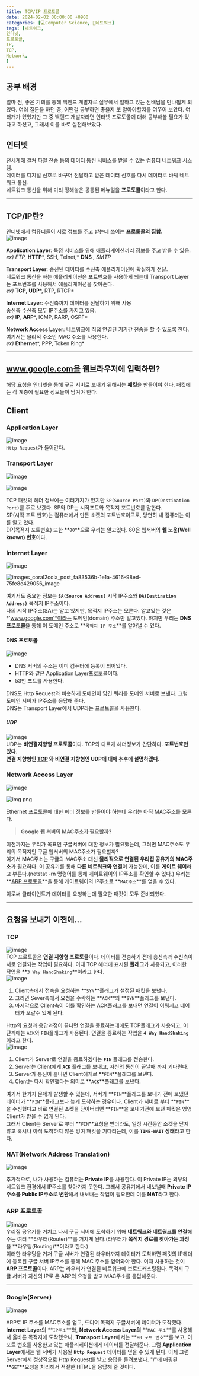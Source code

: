```yaml
---
title: TCP/IP 프로토콜
date: 2024-02-02 00:00:00 +0900
categories: [💻Computer Science, 📡네트워크]
tags: [네트워크,
인터넷,
프로토콜,
IP,
TCP,
Network,
]     
---    
```


## 공부 배경  
얼마 전, 좋은 기회를 통해 백엔드 개발자로 실무에서 일하고 있는 선배님을 만나뵙게 되었다. 여러 질문을 하던 중, 어떤걸 공부하면 좋을지 또 알아야할지를 여쭈어 보았다. 여러개가 있었지만 그 중 백엔드 개발자라면 인터넷 프로토콜에 대해 공부해볼 필요가 있다고 하셨고, 그래서 이를 바로 실천해보았다.  

## 인터넷  
전세계에 걸쳐 파일 전송 등의 데이터 통신 서비스를 받을 수 있는 컴퓨터 네트워크 시스템.  
데이터를 디지털 신호로 바꾸어 전달하고 받은 데이터 신호를 다시 데이터로 바꿔 네트워크 통신.  
네트워크 통신을 위해 미리 정해놓은 공통된 메뉴얼을 **프로토콜**이라고 한다.  
  
---  
## TCP/IP란?  
인터넷에서 컴퓨터들이 서로 정보를 주고 받는데 쓰이는 **프로토콜의 집합**.  
![image](https://github.com/han-tomas/han-tomas.github.io/assets/124488773/ad8a5602-c028-4e86-9233-e77c3bd6435e)  
  
**Application Layer**: 특정 서비스를 위해 애플리케이션끼리 정보를 주고 받을 수 있음.  
*ex) FTP,* **HTTP***, SSH, Telnet,* **DNS** *, SMTP*  
  
**Transport Layer**: 송신된 데이터를 수신측 애플리케이션에 확실하게 전달.<br>네트워크 통신을 하는 애플리케이션은 포트번호를 사용하게 되는데 Transport Layer는 포트번호를 사용해서 애플리케이션을 찾아준다.  
*ex)* **TCP**, **UDP***, RTP, RTCP*  
  
**Internet Layer**: 수신측까지 데이터를 전달하기 위해 사용<br>송신측 수신측 모두 IP주소를 가지고 있음.  
*ex)* **IP**, **ARP***, ICMP, RARP, OSPF*  
  
**Network Access Layer**: 네트워크에 직접 연결된 기기간 전송을 할 수 있도록 한다.<br>여기서는 물리적 주소인 MAC 주소를 사용한다.  
*ex)* **Ethernet***, PPP, Token Ring*  
  
---  
## www.google.com을 웹브라우저에 입력하면?  
해당 요청을 인터넷을 통해 구글 서버로 보내기 위해서는 **패킷**을 만들어야 한다. 패킷에는 각 계층에 필요한 정보들이 담겨야 한다.
## Client  
### Application Layer  
![image](https://github.com/han-tomas/han-tomas.github.io/assets/124488773/b95836ad-37ad-4c8f-b11f-62135f5f34ef)  
`Http Request`가 들어간다.  
  
### Transport Layer  
![image](https://github.com/han-tomas/han-tomas.github.io/assets/124488773/51cb2d3a-b8e8-435a-9929-3c085417e2d1)  
  
![image](https://github.com/han-tomas/han-tomas.github.io/assets/124488773/7ecdd65a-e6ed-4919-8a27-580d2ad33f3d)  

TCP 패킷의 헤더 정보에는 여러가지가 있지만 `SP(Source Port)`와 `DP(Destination Port)`를 주로 보겠다. SP와 DP는 시작포트와 목적지 포트번호를 말한다.  
SP(시작 포트 번호)는 컴퓨터에서 만든 소켓의 포트번호이므로, 당연히 내 컴퓨터는 이를 알고 있다.  
DP(목적지 포트번호) 또한 **`80`**으로 우리는 알고있다. 80은 웹서버의 **웰 노운(Well known) 번호**이다.  
  
### Internet Layer  
![image](https://github.com/han-tomas/han-tomas.github.io/assets/124488773/ad4d0d48-4947-4e9d-9cb4-dc932d83e685)  

![images_coral2cola_post_fa83536b-1e1a-4616-98ed-75fe8e429056_image](https://github.com/han-tomas/han-tomas.github.io/assets/124488773/8a83b44a-edca-46c0-94aa-57b42da19f19)  

여기서도 중요한 정보는 **`SA(Source Address)`** 시작 IP주소와 **`DA(Destination Address)`** 목적지 IP주소이다.  
나의 시작 IP주소(SA)는 알고 있지만, 목적지 IP주소는 모른다. 알고있는 것은 *'www.google.com'*이라는 도메인(domain) 주소만 알고있다. 하지만 우리는 **DNS 프로토콜**을 통해 이 도메인 주소로 **`목적지 IP 주소`**를 알아낼 수 있다. 
#### DNS 프로토콜  
![image](https://github.com/han-tomas/han-tomas.github.io/assets/124488773/3fd17737-c6e4-4468-ad54-0943f44a780b)  
- DNS 서버의 주소는 이미 컴퓨터에 등록이 되어있다.  
- HTTP와 같은 Application Layer프로토콜이다.  
- 53번 포트를 사용한다.  
  
DNS도 Http Request와 비슷하게 도메인이 담긴 쿼리를 도메인 서버로 보낸다. 그럼 도메인 서버가 IP주소를 응답해 준다.  
DNS는 Transport Layer에서 UDP라는 프로토콜을 사용한다.  
  
##### UDP 
![image](https://github.com/han-tomas/han-tomas.github.io/assets/124488773/41b561b6-7713-4a98-aa02-1c7c1fde7902)  
UDP는 **비연결지향형 프로토콜**이다. TCP와 다르게 헤더정보가 간단하다. **포트번호만 있다.**  
**연결 지향형인 [TCP](#tcp) 와 비연결 지향형인 UDP에 대해 추후에 설명하겠다.**  
  
### Network Access Layer  
![image](https://github.com/han-tomas/han-tomas.github.io/assets/124488773/6cdfc249-d7a1-46be-a7d2-b7817db71b3c)  

![img png](https://github.com/han-tomas/han-tomas.github.io/assets/124488773/010554b3-a9aa-4cc6-853c-e5e5ad6d14a9)  

Ethernet 프로토콜에 대한 헤더 정보를 만들어야 하는데 우리는 아직 MAC주소를 모른다.  
> **Google 웹 서버의 MAC주소가 필요할까?**  
  
이전까지는 우리가 목표인 구글서버에 대한 정보가 필요했는데, 그러면 MAC주소도 우리의 목적지인 구글 웹서버의 MAC주소가 필요할까?  
여기서 MAC주소는 구글의 MAC주소 대신 **물리적으로 연결된 우리집 공유기의 MAC주소**가 필요하다. 이 공유기를 통해 **다른 네트워크와 연결**이 가능한데, 이를 **게이트 웨이**라고 부른다.(netstat -rn 명령어를 통해 게이트웨이의 IP주소를 확인할 수 있다.)
우리는 **[ARP 프로토콜](#arp-프로토콜)**을 통해 게이트웨이의 IP주소로 **`MAC주소`**를 얻을 수 있다.  

이로써 클라이언트가 데이터를 요청하는데 필요한 패킷이 모두 준비되었다.  
  
---
## 요청을 보내기 이전에...  
### TCP  
![image](https://github.com/han-tomas/han-tomas.github.io/assets/124488773/58339895-cccd-41bd-929c-b91f9924af51)  
TCP 프로토콜은 **연결 지향형 프로토콜**이다. 데이터를 전송하기 전에 송신측과 수신측이 서로 연결되는 작업이 필요하다. 이때 TCP 헤더에 표시된 **플래그**가 사용되고, 이러한 작업을 **`3 Way HandShaking`**이라고 한다.  
![image](https://github.com/han-tomas/han-tomas.github.io/assets/124488773/bb01ee65-7e37-4097-8bcd-389452e52180)  
1. Client측에서 접속을 요청하는 **`SYN`**플래그가 설정된 패킷을 보낸다.  
2. 그러면 Sever측에서 요청을 수락하는 **`ACK`**와 **`SYN`**플래그를 보낸다.  
3. 마지막으로 Client측이 이를 확인하는 ACK플래그를 보내면 연결이 이뤄지고 데이터가 오갈수 있게 된다.  
  
Http의 요청과 응답과정이 끝나면 연결을 종료하는데에도 TCP플래그가 사용되고, 이 단계에는 `ACK`와 `FIN`플래그가 사용된다. 연결을 종료하는 작업을 **`4 Way HandShaking`** 이라고 한다.  
![image](https://github.com/han-tomas/han-tomas.github.io/assets/124488773/ba4a63e8-9bef-4494-b323-9e62afcd0c13)  
1. Client가 Server로 연결을 종료하겠다는 **`FIN`** 플래그를 전송한다.  
2. Server는 Client에게 **`ACK`** 플래그를 보내고, 자신의 통신이 끝날때 까지 기다린다.  
3. Server가 통신이 끝나면 Client에게로 **`FIN`**플래그를 보낸다.  
4. Clent는 다시 확인했다는 의미로 **`ACK`**플래그를 보낸다.  
  
여기서 한가지 문제가 발생할 수 있는데, 서버가 **`FIN`**플래그를 보내기 전에 보냈던 데이터가 **`FIN`**플래그보다 늦게 도착하는 경우이다. Client가 서버로 부터 **`FIN`**을 수신했다고 바로 연결된 소켓을 닫아버리면 **`FIN`**을 보내기전에 보낸 패킷은 영영 Client가 받을 수 없게 된다.  
그래서 Client는 Server로 부터 **`FIN`**요청을 받더라도, 일정 시간동안 소켓을 닫지않고 혹시나 아직 도착하지 않은 잉여 패킷을 기다리는데, 이를 **`TIME-WAIT` 상태**라고 한다. 
### NAT(Network Address Translation)  
![image](https://github.com/han-tomas/han-tomas.github.io/assets/124488773/b0dfe041-c413-4f04-83ab-d20b5eb16cc7)  

추가적으로, 내가 사용하는 컴퓨터는 **Private IP**를 사용한다. 이 Private IP는 외부의 네트워크 환경에서 IP주소를 찾아가지 못한다. 그래서 공유기에서 내보낼때 **Private IP주소를 Public IP주소로 변환**해서 내보내는 작업이 필요한데 이를 **NAT**라고 한다.  
  
### ARP 프로토콜  
![image](https://github.com/han-tomas/han-tomas.github.io/assets/124488773/13f291a1-2d03-44a3-8641-68d8cd5f127d)  
우리집 공유기를 거치고 나서 구글 서버에 도착하기 위해 **네트워크와 네트워크를 연결**해주는 여러 **라우터(Router)**를 거치게 된다.(라우터가 **목적지 경로를 찾아가는 과정**을 **라우팅(Routing)**이라고 한다.)  
이러한 라우팅을 거쳐 구글 서버가 연결된 라우터까지 데이터가 도착하면 패킷의 IP헤더에 등록된 구글 서버 IP주소를 통해 MAC 주소를 얻어와야 한다. 이때 사용하는 것이 **ARP 프로토콜**이다. ARP는 라우터가 연결된 네트워크에 브로드캐스팅된다. 목적지 구글 서버가 자신의 IP로 온 ARP의 요청을 받고 MAC주소를 응답해준다.  
  
---  
### Google(Server) 
![image](https://github.com/han-tomas/han-tomas.github.io/assets/124488773/fbb335bb-6e14-4551-9381-898fbaa38683)  

ARP로 IP 주소를 MAC주소를 얻고, 드디어 목적지 구글서버에 데이터가 도착했다. **Internet Layer**의 **`IP주소`**와, **Network Access Layer의** **`MAC 주소`**를 사용해서 올바른 목적지에 도착했으니, **Transport Layer**에서는 **`80 포트 번호`**를 보고, 이 포트 번호를 사용한고 있는 애플리케이션에게 데이터를 전달해준다. 그럼 **Application Layer**에서는 웹 서버가 사용될 **`Http Request`** 데이터를 얻을 수 있게 된다. 이제 그럼 Server에서 정상적으로 Http Request를 받고 응답을 돌려보낸다. "/"에 매핑된 **`GET`**요청을 처리해서 적절한 HTML을 응답해 줄 것이다.
